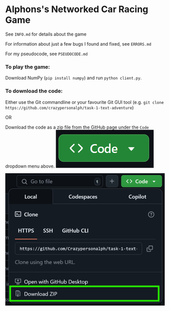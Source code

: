 # Alphons's Networked Car Racing Game
See `INFO.md` for details about the game

For information about just a few bugs I found and fixed, see `ERRORS.md`

For my pseudocode, see `PSEUDOCODE.md`

### To play the game:
Download NumPy (`pip install numpy`) and run `python client.py`.

### To download the code:
Either use the Git commandline or your favourite Git GUI tool (e.g. `git clone https://github.com/crazypersonalph/task-1-text-adventure`)

OR

Download the code as a zip file from the GitHub page under the `Code` dropdown menu above.
![code button](assets/images/code-button.png)

![download zip](assets/images/zip.png)
